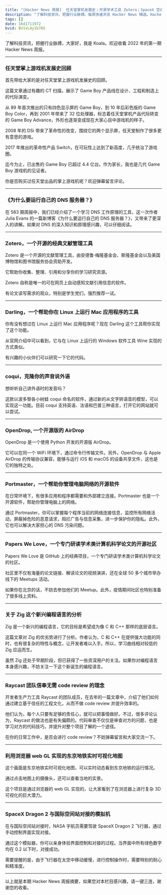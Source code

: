 ```yaml
---
title: "[Hacker News 周报]  任天堂掌机发展史；开源学术工具 Zotero；SpaceX 空间站对接模拟器"
description: "了解科技资讯，把握行业脉搏。每周快速浏览 Hacker News 精选。Hacker Newsletter 地址：https://mailchi.mp/hackernewsletter/585"
tags: []
date: 1641711972
bvid: BV1vL4y1b78S
---
```


了解科技资讯，把握行业脉搏，大家好，我是 Koala。欢迎收看 2022 年的第一期 Hacker News 周报。

---

### 任天堂掌上游戏机发展史回顾

首先带给大家的是对任天堂掌上游戏机发展史的回顾。

这篇文章通过有趣的 CT 扫描，展示了 Game Boy 产品线在设计、工程和制造上的代际演变。

从 89 年首次推出的只有四色显示屏的 Game Boy，到 10 年后彩色版的 Game Boy Color，再到 2001 年带来了 32 位处理器，标志着任天堂掌机产品代际转变的 Game Boy Advance，外形也逐渐变成现在大家心目中游戏机的样子。

2008 年的 DSi 带来了革命性的改变，围绕它的两个显示屏，任天堂制作了很多更有意思的游戏。

2017 年推出的革命性产品 Switch，在可玩性上达到了新高度，几乎统治了游戏圈。

迄今为止，已出售的 Game Boy 已超过 4.4 亿台。作为家长，我也是几代 Game Boy 游戏机的见证者。

你是否购买过任天堂出品的掌上游戏机呢？欢迎弹幕留言评论。

---

### 《为什么要运行自己的 DNS 服务器？》

在 583 期周报中，我们已经介绍了一个学习 DNS 工作原理的工具，这一次作者 Julia Evans 的一篇新博客《为什么要运行自己的 DNS 服务器？》，又带来了更深入的讲解。如果对 DNS 的深入知识和原理感兴趣，可以仔细阅读。

---

### Zotero，一个开源的经典文献管理工具

Zotero 是一个开源的文献管理工具，由安德鲁·梅隆基金会、斯隆基金会以及美国博物馆和图书馆服务协会资助开发。

它帮助你收集、整理、引用和分享你的学习研究资源。

Zotero 自称是唯一的可在网页上自动感知文献引用信息的软件。

有论文读写需求的观众，特别是学生党们，强烈推荐一试。

---

### Darling，一个帮助你在 Linux 上运行 Mac 应用程序的工具

你有没有想过在 Linux 上运行 Mac 应用程序呢？现在 Darling 这个工具帮你实现了这个功能。

从官网介绍中可以看到，它与在 Linux 上运行的 Windows 软件工具 Wine 实现的方式类似。

有兴趣的小伙伴们可以研究一下它的代码。

---

### coqui，克隆你的声音说外语

想听听自己讲外语时的发音吗？

这款以波多黎各小树蛙 coqui 命名的软件，通过新的从文字转语音的模型，可以实现这一功能。目前 coqui 支持英语、法语和巴普三种语言，打开它的网站就可以尝试。

---

### OpenDrop, 一个开源版的 AirDrop

OpenDrop 是一个使用 Python 开发的开源版 AirDrop。

它可以在同一个 WiFi 环境下，通过命令行传输文件。另外，OpenDrop 与 Apple AirDrop 的传输协议兼容，能够与运行 iOS 和 macOS 的设备共享文件，这也是它的独特之处。

---

### Portmaster，一个帮助你管理电脑网络的开源软件

在日常环境下，有很多应用和程序都需要和外部建立连接。Portmaster 也是一个开源软件，帮助你管理电脑上的网络。

通过 Portmaster，你可以掌握每个程序当前的网络连接信息，监控所有网络活动，屏蔽掉危险的恶意请求，阻拦广告与信息采集，进一步保护你的隐私。此外，它也可以解决大家担心的 DNS 污染问题。

---

### Papers We Love，一个专门研读学术类计算机科学论文的开源社区

Papers We Love 是 GitHub 上的经典项目，一个专门研读学术类计算机科学论文的社区。

社区里不仅有海量的论文链接、解读论文的视频演讲，还在全球 50 多个城市举办线下的 Meetups 活动。

如果你在北京的话，不妨去参加他们的 Meetup。此外，疫情期间社区也特别准备了很多线上资料。

---

### 关于 Zig 这个新兴编程语言的分析

Zig 是一个新兴的编程语言，它的目标是希望成为像 C 和 C++ 那样的底层语言。

这篇文章对 Zig 的优劣势进行了分析。作者认为，C 和 C++ 在提供强大功能的同时，也有很复杂的特性与概念，让开发者难以入手。所以，学习曲线相对较低的 Zig 应运而生。

虽然 Zig 还处于早期阶段，但已获得了一些资深用户的关注。如果你对编程语言本身感兴趣，不妨关注一下这个新诞生的编程语言。

---

### Raycast 团队信奉无需 code review 的理念

开发者生产力工具 Raycast 的团队成员，在去年的一篇文章中，介绍了他们如何通过建立基于信任的工程文化，从而不做 code review 并提升效率的。

他们认为，每个人只要有足够的责任心，就可以把事情做好。不过，很多评论认为，Raycast 的做法也是有失偏颇的。代码审查不仅仅是审查对方的问题，也是学习对方的代码技巧，并提升对整个项目了解的一个途径。

在你的日常工作中，是否会进行 code review？不妨弹幕留言和大家交流一下。

---

### 利用浏览器 web GL 实现的东京地铁实时可视化地图

这个画面是东京地铁实时可视化地图，可以实时动态看到东京地铁的运行情况。

通过点击地图上的摄像头，还可以查看当地的实景。

这个项目是通过浏览器的 web GL 实现的，让大家看到了在浏览器上进行复杂 3D 可视化的巨大潜力。

---

### SpaceX Dragon 2 与国际空间站对接的模拟机

在与国际空间站对接时，NASA 宇航员需要驾驶 SpaceX Dragon 2 飞行器，通过手动控制界面实现对接。

通过这个模拟器，你可以亲身体验界面控制和对接的过程。当界面中所有绿色数字均在 0.2 以下时，对接成功。

需要提醒的是，由于飞行器在太空中移动缓慢，进行控制操作时，需要特别的耐心和精准度。

---

以上就是本期 Hacker News 周报摘要，如果您对本栏目感兴趣，请一键三连，谢谢您的收看。


